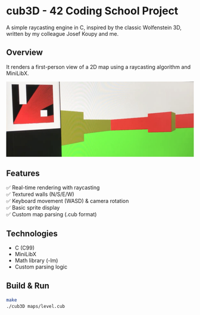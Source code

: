 # cub3D - 42 Coding School Project
A simple raycasting engine in C, inspired by the classic Wolfenstein 3D, written by my colleague Josef Koupy and me.

## Overview  
It renders a first-person view of a 2D map using a raycasting algorithm and MiniLibX.

![cub3D Screenshot](screenshot.jpg)

## Features  
✅ Real-time rendering with raycasting  
✅ Textured walls (N/S/E/W)  
✅ Keyboard movement (WASD) & camera rotation  
✅ Basic sprite display  
✅ Custom map parsing (.cub format)

## Technologies  
- C (C99)  
- MiniLibX  
- Math library (-lm)  
- Custom parsing logic  

## Build & Run  
```bash
make
./cub3D maps/level.cub
